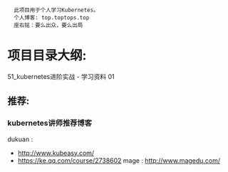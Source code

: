 ```
  此项目用于个人学习Kubernetes。
  个人博客: top.toptops.top
  座右铭：要么出众，要么出局
```
# 项目目录大纲:
  51_kubernetes进阶实战 
    - 学习资料
  01

## 推荐:
### kubernetes讲师推荐博客

dukuan : 
  - http://www.kubeasy.com/
  - https://ke.qq.com/course/2738602
mage   : http://www.magedu.com/
